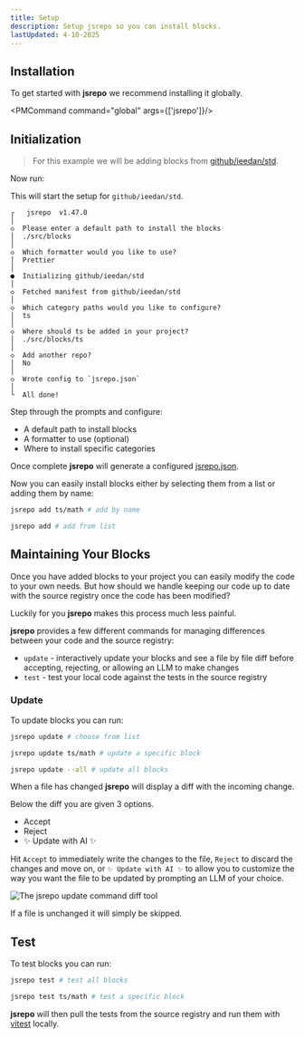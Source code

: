 ```yaml
---
title: Setup
description: Setup jsrepo so you can install blocks.
lastUpdated: 4-10-2025
---
```


<script lang="ts">
    import { PMCommand } from "$lib/components/ui/pm-command"
    import { Snippet } from "$lib/components/ui/snippet"
</script>

## Installation

To get started with **jsrepo** we recommend installing it globally.

<PMCommand command="global" args={['jsrepo']}/>

## Initialization

> For this example we will be adding blocks from [github/ieedan/std](https://github.com/ieedan/std).

Now run:

<Snippet text="jsrepo init github/ieedan/std"/>

This will start the setup for `github/ieedan/std`.

```plaintext
┌   jsrepo  v1.47.0
│
◇  Please enter a default path to install the blocks
│  ./src/blocks
│
◇  Which formatter would you like to use?
│  Prettier
│
●  Initializing github/ieedan/std
│
◇  Fetched manifest from github/ieedan/std
│
◇  Which category paths would you like to configure?
│  ts
│
◇  Where should ts be added in your project?
│  ./src/blocks/ts
│
◇  Add another repo?
│  No
│
◇  Wrote config to `jsrepo.json`
│
└  All done!
```

Step through the prompts and configure:

- A default path to install blocks
- A formatter to use (optional)
- Where to install specific categories

Once complete **jsrepo** will generate a configured [jsrepo.json](/docs/jsrepo-json).

Now you can easily install blocks either by selecting them from a list or adding them by name:

```sh
jsrepo add ts/math # add by name

jsrepo add # add from list
```

## Maintaining Your Blocks

Once you have added blocks to your project you can easily modify the code to your own needs. But how should we handle keeping our code up to date with the source registry once the code has been modified?

Luckily for you **jsrepo** makes this process much less painful.

**jsrepo** provides a few different commands for managing differences between your code and the source registry:

- `update` - interactively update your blocks and see a file by file diff before accepting, rejecting, or allowing an LLM to make changes
- `test` - test your local code against the tests in the source registry

### Update

To update blocks you can run:

```sh
jsrepo update # choose from list

jsrepo update ts/math # update a specific block

jsrepo update --all # update all blocks
```

When a file has changed **jsrepo** will display a diff with the incoming change.

Below the diff you are given 3 options.

- Accept
- Reject
- ✨ Update with AI ✨

Hit `Accept` to immediately write the changes to the file, `Reject` to discard the changes and move on, or `✨ Update with AI ✨` to allow you to customize the way you want the file to be updated by prompting an LLM of your choice.

![The jsrepo update command diff tool](/docs/images/update-diff.png)

If a file is unchanged it will simply be skipped.

## Test

To test blocks you can run:

```sh
jsrepo test # test all blocks

jsrepo test ts/math # test a specific block
```

**jsrepo** will then pull the tests from the source registry and run them with [vitest](https://vitest.dev/) locally. 